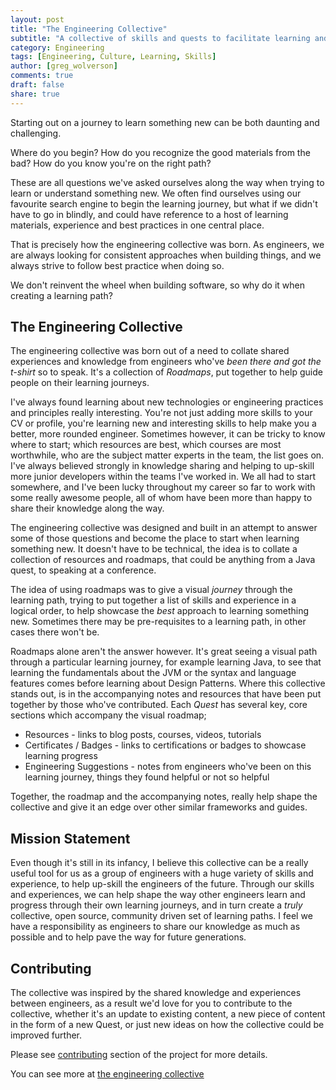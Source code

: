 ```yaml
---
layout: post
title: "The Engineering Collective"
subtitle: "A collective of skills and quests to facilitate learning and promote a shared engineering culture"
category: Engineering
tags: [Engineering, Culture, Learning, Skills]
author: [greg_wolverson]
comments: true
draft: false
share: true
---
```


Starting out on a journey to learn something new can be both daunting and challenging.

Where do you begin? How do you recognize the good materials from the bad? How do you know you're on the right path?

These are all questions we've asked ourselves along the way when trying to learn or understand something new. We often find ourselves using our favourite search engine to begin the learning journey, but what if we didn't have to go in blindly, and could have reference to a host of learning materials, experience and best practices in one central place.

That is precisely how the engineering collective was born. As engineers, we are always looking for consistent approaches when building things, and we always strive to follow best practice when doing so.

We don't reinvent the wheel when building software, so why do it when creating a learning path?

## The Engineering Collective

The engineering collective was born out of a need to collate shared experiences and knowledge from engineers who've *been there and got the t-shirt* so to speak. It's a collection of *Roadmaps*, put together to help guide people on their learning journeys.  

I've always found learning about new technologies or engineering practices and principles really interesting. You're not just adding more skills to your CV or profile, you're learning new and interesting skills to help make you a better, more rounded engineer. Sometimes however, it can be tricky to know where to start; which resources are best, which courses are most worthwhile, who are the subject matter experts in the team, the list goes on. I've always believed strongly in knowledge sharing and helping to up-skill more junior developers within the teams I've worked in. We all had to start somewhere, and I've been lucky throughout my career so far to work with some really awesome people, all of whom have been more than happy to share their knowledge along the way.

The engineering collective was designed and built in an attempt to answer some of those questions and become the place to start when learning something new. It doesn't have to be technical, the idea is to collate a collection of resources and roadmaps, that could be anything from a Java quest, to speaking at a conference. 

The idea of using roadmaps was to give a visual *journey* through the learning path, trying to put together a list of skills and experience in a logical order, to help showcase the *best* approach to learning something new. Sometimes there may be pre-requisites to a learning path, in other cases there won't be. 

Roadmaps alone aren't the answer however. It's great seeing a visual path through a particular learning journey, for example learning Java, to see that learning the fundamentals about the JVM or the syntax and language features comes before learning about Design Patterns. Where this collective stands out, is in the accompanying notes and resources that have been put together by those who've contributed. Each *Quest* has several key, core sections which accompany the visual roadmap;

- Resources - links to blog posts, courses, videos, tutorials
- Certificates / Badges - links to certifications or badges to showcase learning progress
- Engineering Suggestions - notes from engineers who've been on this learning journey, things they found helpful or not so helpful

Together, the roadmap and the accompanying notes, really help shape the collective and give it an edge over other similar frameworks and guides. 

## Mission Statement

Even though it's still in its infancy, I believe this collective can be a really useful tool for us as a group of engineers with a huge variety of skills and experience, to help up-skill the engineers of the future. Through our skills and experiences, we can help shape the way other engineers learn and progress through their own learning journeys, and in turn create a *truly* collective, open source, community driven set of learning paths. I feel we have a responsibility as engineers to share our knowledge as much as possible and to help pave the way for future generations.

## Contributing

The collective was inspired by the shared knowledge and experiences between engineers, as a result we'd love for you to contribute to the collective, whether it's an update to existing content, a new piece of content in the form of a new Quest, or just new ideas on how the collective could be improved further. 

Please see [contributing](https://github.com/the-engineering-collective/the-engineering-collective.github.io#contributing) section of the project for more details.

You can see more at [the engineering collective](https://the-engineering-collective.github.io/)

